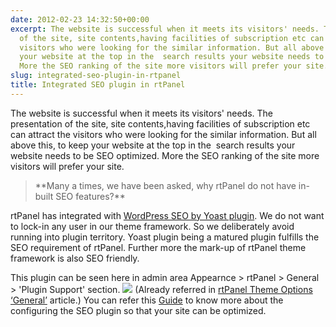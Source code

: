 ```yaml
---
date: 2012-02-23 14:32:50+00:00
excerpt: The website is successful when it meets its visitors' needs. The presentation
  of the site, site contents,having facilities of subscription etc can attract the
  visitors who were looking for the similar information. But all above this, to keep
  your website at the top in the  search results your website needs to be SEO optimized.
  More the SEO ranking of the site more visitors will prefer your site.
slug: integrated-seo-plugin-in-rtpanel
title: Integrated SEO plugin in rtPanel
---
```


The website is successful when it meets its visitors' needs. The presentation of the site, site contents,having facilities of subscription etc can attract the visitors who were looking for the similar information. But all above this, to keep your website at the top in the  search results your website needs to be SEO optimized. More the SEO ranking of the site more visitors will prefer your site.


<blockquote>**Many a times, we have been asked, why rtPanel do not have in-built SEO features?**</blockquote>


rtPanel has integrated with [WordPress SEO by Yoast plugin](http://wordpress.org/extend/plugins/wordpress-seo/). We do not want to lock-in any user in our theme framework. So we deliberately avoid running into plugin territory. Yoast plugin being a matured plugin fulfills the SEO requirement of rtPanel. Further more the mark-up of rtPanel theme framework is also SEO friendly.


This plugin can be seen here in admin area Appearnce > rtPanel > General > 'Plugin Support' section.
[![](https://rtcamp.com/wp-content/uploads/2012/01/seo-plugin-600x162.jpg)](https://rtcamp.com/wp-content/uploads/2012/01/seo-plugin.jpg)
(Already referred in [rtPanel Theme Options ‘General’](https://rtcamp.com/blog/rtpanel-theme-option-general/) article.)
You can refer this [Guide](http://yoast.com/articles/wordpress-seo/) to know more about the configuring the SEO plugin so that your site can be optimized.
